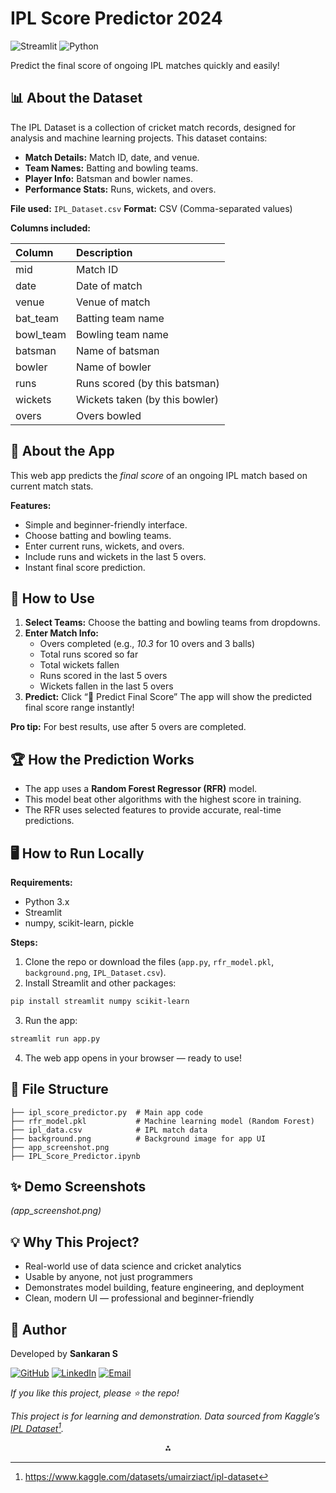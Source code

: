 # IPL Score Predictor 2024

![Streamlit](https://img.shields.io/badge/Streamlit-FF4B4B?style=for-the-badge&logo=Streamlit&logoColor=white)
![Python](https://img.shields.io/badge/Python-3776AB?style=for-the-badge&logo=python&logoColor=white)

Predict the final score of ongoing IPL matches quickly and easily!

## 📊 About the Dataset

The IPL Dataset is a collection of cricket match records, designed for analysis and machine learning projects. This dataset contains:

- **Match Details:** Match ID, date, and venue.
- **Team Names:** Batting and bowling teams.
- **Player Info:** Batsman and bowler names.
- **Performance Stats:** Runs, wickets, and overs.

**File used:** `IPL_Dataset.csv`
**Format:** CSV (Comma-separated values)

**Columns included:**


| Column | Description |
| :-- | :-- |
| mid | Match ID |
| date | Date of match |
| venue | Venue of match |
| bat_team | Batting team name |
| bowl_team | Bowling team name |
| batsman | Name of batsman |
| bowler | Name of bowler |
| runs | Runs scored (by this batsman) |
| wickets | Wickets taken (by this bowler) |
| overs | Overs bowled |

## 🏏 About the App

This web app predicts the *final score* of an ongoing IPL match based on current match stats.

**Features:**

- Simple and beginner-friendly interface.
- Choose batting and bowling teams.
- Enter current runs, wickets, and overs.
- Include runs and wickets in the last 5 overs.
- Instant final score prediction.

## 🚦 How to Use

1. **Select Teams:** Choose the batting and bowling teams from dropdowns.
2. **Enter Match Info:**
    - Overs completed (e.g., *10.3* for 10 overs and 3 balls)
    - Total runs scored so far
    - Total wickets fallen
    - Runs scored in the last 5 overs
    - Wickets fallen in the last 5 overs
3. **Predict:** Click “🎯 Predict Final Score”
The app will show the predicted final score range instantly!

**Pro tip:** For best results, use after 5 overs are completed.

## 🏆 How the Prediction Works

- The app uses a **Random Forest Regressor (RFR)** model.
- This model beat other algorithms with the highest score in training.
- The RFR uses selected features to provide accurate, real-time predictions.


## 🖥️ How to Run Locally

**Requirements:**

- Python 3.x
- Streamlit
- numpy, scikit-learn, pickle

**Steps:**

1. Clone the repo or download the files (`app.py`, `rfr_model.pkl`, `background.png`, `IPL_Dataset.csv`).
2. Install Streamlit and other packages:

```bash
pip install streamlit numpy scikit-learn
```

3. Run the app:

```bash
streamlit run app.py
```

4. The web app opens in your browser — ready to use!

## 📂 File Structure

```
├── ipl_score_predictor.py  # Main app code
├── rfr_model.pkl           # Machine learning model (Random Forest)
├── ipl_data.csv            # IPL match data
├── background.png          # Background image for app UI
├── app_screenshot.png
├── IPL_Score_Predictor.ipynb  
```


## ✨ Demo Screenshots

*(app_screenshot.png)*

## 💡 Why This Project?

- Real-world use of data science and cricket analytics
- Usable by anyone, not just programmers
- Demonstrates model building, feature engineering, and deployment
- Clean, modern UI — professional and beginner-friendly


## 👤 Author

Developed by **Sankaran S**
 
[![GitHub](https://img.shields.io/badge/GitHub-181717?style=for-the-badge&logo=github&logoColor=white)](https://github.com/sankaran-s2001)  [![LinkedIn](https://img.shields.io/badge/LinkedIn-0077B5?style=for-the-badge&logo=linkedin&logoColor=white)](https://www.linkedin.com/in/sankaran-s21/)  [![Email](https://img.shields.io/badge/Email-D14836?style=for-the-badge&logo=gmail&logoColor=white)](mailto:sankaran121101@gmail.com)

*If you like this project, please ⭐ the repo!*

*This project is for learning and demonstration. Data sourced from Kaggle’s [IPL Dataset](https://www.kaggle.com/datasets/umairziact/ipl-dataset)[^1].*

<div style="text-align: center">⁂</div>

[^1]: https://www.kaggle.com/datasets/umairziact/ipl-dataset


